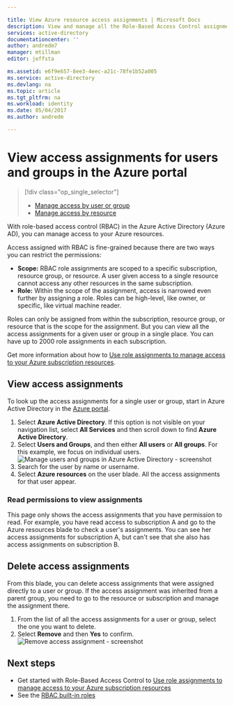 ```yaml
---

title: View Azure resource access assignments | Microsoft Docs
description: View and manage all the Role-Based Access Control assignments for any user or group in the Azure portal
services: active-directory
documentationcenter: ''
author: andredm7
manager: mtillman
editor: jeffsta

ms.assetid: e6f9e657-8ee3-4eec-a21c-78fe1b52a005
ms.service: active-directory
ms.devlang: na
ms.topic: article
ms.tgt_pltfrm: na
ms.workload: identity
ms.date: 05/04/2017
ms.author: andredm

---
```

# View access assignments for users and groups in the Azure portal
> [!div class="op_single_selector"]
> * [Manage access by user or group](role-based-access-control-manage-assignments.md)
> * [Manage access by resource](role-based-access-control-configure.md)

With role-based access control (RBAC) in the Azure Active Directory (Azure AD), you can manage access to your Azure resources. 

Access assigned with RBAC is fine-grained because there are two ways you can restrict the permissions:

* **Scope:** RBAC role assignments are scoped to a specific subscription, resource group, or resource. A user given access to a single resource cannot access any other resources in the same subscription.
* **Role:** Within the scope of the assignment, access is narrowed even further by assigning a role. Roles can be high-level, like owner, or specific, like virtual machine reader.

Roles can only be assigned from within the subscription, resource group, or resource that is the scope for the assignment. But you can view all the access assignments for a given user or group in a single place. You can have up to 2000 role assignments in each subscription. 

Get more information about how to [Use role assignments to manage access to your Azure subscription resources](role-based-access-control-configure.md).

## View access assignments
To look up the access assignments for a single user or group, start in Azure Active Directory in the [Azure portal](http://portal.azure.com).

1. Select **Azure Active Directory**. If this option is not visible on your navigation list, select **All Services** and then scroll down to find **Azure Active Directory**.
2. Select **Users and Groups**, and then either **All users** or **All groups**. For this example, we focus on individual users.
    ![Manage users and groups in Azure Active Directory - screenshot](./media/role-based-access-control-manage-assignments/rbac_users_groups.png)
3. Search for the user by name or username.
4. Select **Azure resources** on the user blade. All the access assignments for that user appear.

### Read permissions to view assignments
This page only shows the access assignments that you have permission to read. For example, you have read access to subscription A and go to the Azure resources blade to check a user's assignments. You can see her access assignments for subscription A, but can't see that she also has access assignments on subscription B.

## Delete access assignments
From this blade, you can delete access assignments that were assigned directly to a user or group. If the access assignment was inherited from a parent group, you need to go to the resource or subscription and manage the assignment there.

1. From the list of all the access assignments for a user or group, select the one you want to delete.
2. Select **Remove** and then **Yes** to confirm.
    ![Remove access assignment - screenshot](./media/role-based-access-control-manage-assignments/delete_assignment.png)

## Next steps

* Get started with Role-Based Access Control to [Use role assignments to manage access to your Azure subscription resources](role-based-access-control-configure.md)
* See the [RBAC built-in roles](role-based-access-built-in-roles.md)

